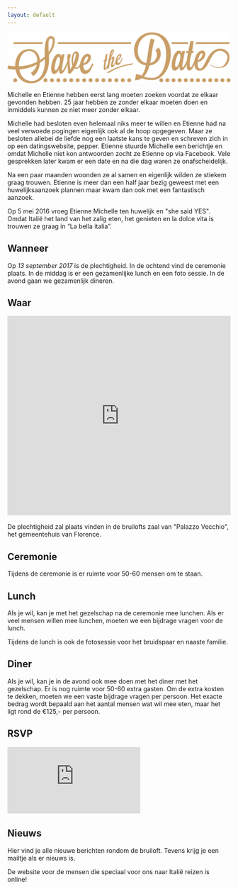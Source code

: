 ```yaml
---
layout: default
---
```


<div class="hero hero-welcome">
  <img src="/images/save-the-date-logo.png">
</div>

<div class="text-block">
  <div class="text-block-inner">
    <p>
      Michelle en Etienne hebben eerst lang moeten zoeken voordat ze elkaar gevonden hebben. 25 jaar hebben ze zonder elkaar moeten doen en inmiddels kunnen ze niet meer zonder elkaar.
    </p>
    <p>
      Michelle had besloten even helemaal niks meer te willen en Etienne had na veel verwoede pogingen eigenlijk ook al de hoop opgegeven. Maar ze besloten allebei de liefde nog een laatste kans te geven en schreven zich in op een datingswebsite, pepper. Etienne stuurde Michelle een berichtje en omdat Michelle niet kon antwoorden zocht ze Etienne op via Facebook. Vele gesprekken later kwam er een date en na die dag waren ze onafscheidelijk.
    </p>
    <p>
      Na een paar maanden woonden ze al samen en eigenlijk wilden ze stiekem graag trouwen. Etienne is meer dan een half jaar bezig geweest met een huwelijksaanzoek plannen maar kwam dan ook met een fantastisch aanzoek.
    </p>
    <p>
      Op 5 mei 2016 vroeg Etienne Michelle ten huwelijk en "she said YES". Omdat Italië het land van het zalig eten, het genieten en la dolce vita is trouwen ze graag in “La bella italia”.
    </p>
  </div>
</div>

<div class="hero hero-title hero-title-when">
  <h2>
    Wanneer
  </h2>
</div>

<div class="text-block">
  <div class="text-block-inner">
    <p>
      Op <em>13 september 2017</em> is de plechtigheid. In de ochtend vind de ceremonie plaats. In de middag is er een gezamenlijke lunch en een foto sessie. In de avond gaan we gezamenlijk dineren.
    </p>
  </div>
</div>

<div class="hero hero-title hero-title-where">
  <h2>
    Waar
  </h2>
</div>

<div class="text-block">
  <div class="text-block-inner">
    <p>
      <iframe width="100%" height="450" frameborder="0" style="border:0" src="https://www.google.com/maps/embed/v1/place?q=Palazzo%20Vecchio&key=AIzaSyBRKaSyH8IXq5exYvfhiBmRcflNWDiu4To" allowfullscreen></iframe>
    </p>
    <p>
      De plechtigheid zal plaats vinden in de bruilofts zaal van "Palazzo Vecchio", het gemeentehuis van Florence.
    </p>
  </div>
</div>

<div class="hero hero-title hero-title-ceremony">
  <h2>
    Ceremonie
  </h2>
</div>
<div class="text-block">
  <div class="text-block-inner">
    <p>
      Tijdens de ceremonie is er ruimte voor 50-60 mensen om te staan.
    </p>
  </div>
</div>

<div class="hero hero-title hero-title-lunch">
  <h2>
    Lunch
  </h2>
</div>
<div class="text-block">
  <div class="text-block-inner">
    <p>
      Als je wil, kan je met het gezelschap na de ceremonie mee lunchen. Als er veel mensen willen mee lunchen, moeten we een bijdrage vragen voor de lunch.
    </p>
    <p>
      Tijdens de lunch is ook de fotosessie voor het bruidspaar en naaste familie.
    </p>
  </div>
</div>

<div class="hero hero-title hero-title-dinner">
  <h2>
    Diner
  </h2>
</div>
<div class="text-block">
  <div class="text-block-inner">
    <p>
      Als je wil, kan je in de avond ook mee doen met het diner met het gezelschap. Er is nog ruimte voor 50-60 extra gasten. Om de extra kosten te dekken, moeten we een vaste bijdrage vragen per persoon. Het exacte bedrag wordt bepaald aan het aantal mensen wat wil mee eten, maar het ligt rond de €125,- per persoon.
    </p>
  </div>
</div>

<div class="hero hero-title hero-title-rsvp">
  <h2>
    RSVP
  </h2>
</div>
<div class="text-block">
  <div class="text-block-inner">
    <p>
<iframe src="https://docs.google.com/forms/d/e/1FAIpQLSeZB7n4DWMMNfMrtl4POA1K4WsFwbonh6dutcVcu2gEVUeiwQ/viewform?embedded=true" frameborder="0" marginheight="0" marginwidth="0">Loading...</iframe>
    </p>
  </div>
</div>

<div class="hero hero-title hero-title-news">
  <h2>
    Nieuws
  </h2>
</div>
<div class="text-block">
  <div class="text-block-inner">
    <p>
      Hier vind je alle nieuwe berichten rondom de bruiloft. Tevens krijg je een mailtje als er nieuws is.
    </p>
    <p>
      De website voor de mensen die speciaal voor ons naar Italië reizen is online!
    </p>
  </div>
</div>
